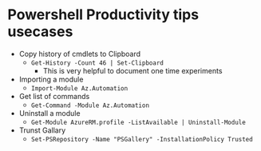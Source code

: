 Powershell Productivity tips usecases 
======================


* Copy history of cmdlets to Clipboard 
    - `Get-History -Count 46 | Set-Clipboard`
        - This is very helpful to document one time experiments
* Importing a module 
    - `Import-Module Az.Automation`
* Get list of commands 
    - `Get-Command -Module Az.Automation`
* Uninstall a module
    - `Get-Module AzureRM.profile -ListAvailable | Uninstall-Module`
* Trunst Gallary
    - `Set-PSRepository -Name "PSGallery" -InstallationPolicy Trusted`
